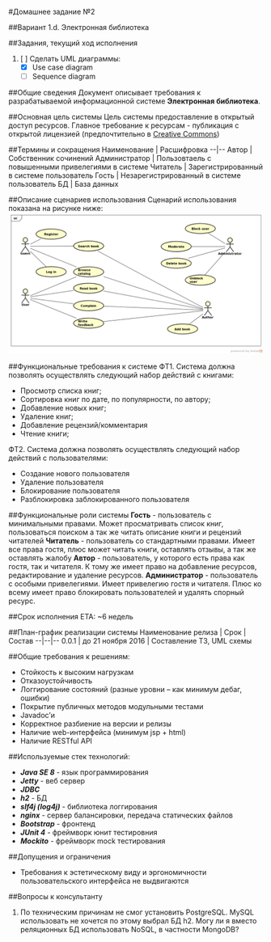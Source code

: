 #Домашнее задание №2

##Вариант 1.d. Электронная библиотека

##Задания, текущий ход исполнения
1. [ ] Сделать UML диаграммы:
	- [x] Use case diagram
	- [ ] Sequence diagram
	
##Общие сведения
Документ описывает требования к разрабатываемой информационной системе **Электронная библиотека**.

##Основная цель системы
Цель системы предоставление в открытый доступ ресурсов. Главное требование к ресурсам - публикация с открытой лицензией (предпочтительно в [Creative Commons](http://creativecommons.ru/licenses))

##Термины и сокращения
Наименование | Расшифровка
--|--
Автор | Собственник сочинений
Администратор | Пользовтаель с повышенными привелегиями в системе
Читатель | Зарегистрированный в системе пользователь
Гость | Незарегистрированный в системе пользователь
БД | База данных


##Описание сценариев использования
Сценарий использования показана на рисунке ниже:
![Use case diagram](diagrams/use_case.png  "Use case diagram")

##Функциональные требования к системе
ФТ1. Система должна позволять осуществлять следующий набор действий с книгами:
- Просмотр списка книг;
- Сортировка книг по дате, по популярности, по автору;
- Добавление новых книг;
- Удаление книг;
- Добавление рецензий/комментария
- Чтение книги;

ФТ2. Система должна позволять осуществлять следующий набор действий с пользователями:
- Создание нового пользователя
- Удаление пользователя
- Блокирование пользователя
- Разблокировка заблокированного пользователя

##Функциональные роли системы
**Гость** - пользователь с минимальными правами. Может  просматривать список книг, пользоваться поиском а так же читать описание книги и рецензий читателей
**Читатель** - пользователь со стандартными правами. Имеет все права гостя, плюс может читать книги, оставлять отзывы, а так же оставлять жалобу
**Автор** - пользователь, у которого есть права как гостя, так и читателя. К тому же имеет право на добавление ресурсов, редактирование и удаление ресурсов.
**Администратор** - пользователь с особыми привелегиями. Имеет привелегию гостя и читателя. Плюс ко всему имеет право блокировать  пользователей и удалять спорный ресурс.

##Срок исполнения
ETA: ~6 недель

##План-график реализации системы
Наименование релиза | Срок | Состав
--|--|--
0.0.1 | до 21 ноября 2016 | Составление ТЗ, UML схемы

##Общие требования к решениям:
- Стойкость к высоким нагрузкам 
- Отказоустойчивость
- Логгирование состояний (разные уровни – как минимум дебаг, ошибки)
- Покрытие публичных методов модульными тестами
- Javadoc’и
- Корректное разбиение на версии и релизы
- Наличие web-интерфейса (минимум jsp + html)
- Наличие RESTful API

##Используемые стек технологий:
- ***Java SE 8*** - язык программирования
- ***Jetty*** - веб сервер
- ***JDBC*** 
- ***h2*** - БД
- ***slf4j (log4j)*** - библиотека логгирования
- ***nginx*** - сервер балансировки, передача статических файлов
- ***Bootstrap*** - фронтенд
- ***JUnit 4*** - фреймворк юнит тестировния
- ***Mockito*** - фреймворк mock тестирования

##Допущения и ограничения
- Требования к эстетическому виду и эргономичности пользовательского интерфейса не выдвигаются

##Вопросы к консультанту
1. По техническим причинам не смог установить PostgreSQL. MySQL использовать не хочется по этому выбрал БД  h2. Могу ли я вместо  реляционных БД использовать NoSQL, в частности MongoDB?

